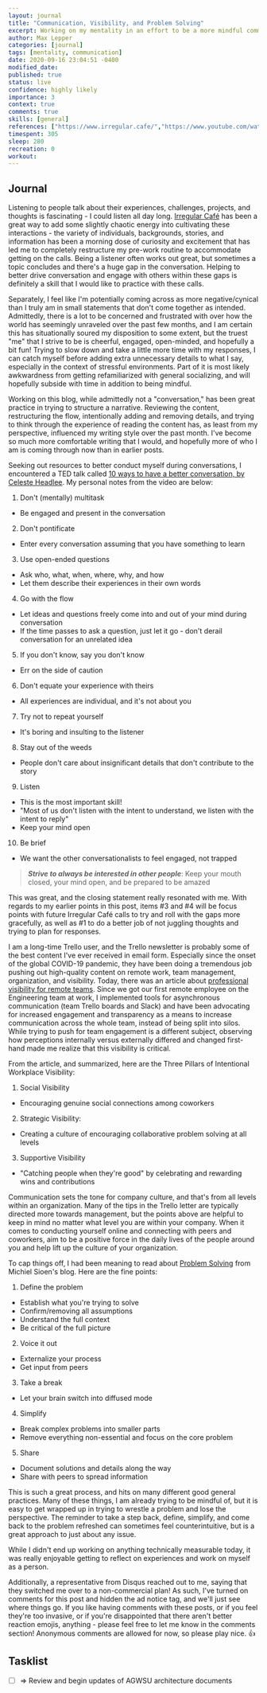 ```yaml
---
layout: journal
title: "Communication, Visibility, and Problem Solving"
excerpt: Working on my mentality in an effort to be a more mindful communicator, and highlights from other readings.
author: Max Lepper
categories: [journal]
tags: [mentality, communication]
date: 2020-09-16 23:04:51 -0400
modified_date:
published: true
status: live
confidence: highly likely
importance: 3
context: true
comments: true
skills: [general]
references: ["https://www.irregular.cafe/","https://www.youtube.com/watch?v=R1vskiVDwl4","https://blog.trello.com/visible-and-valued-remote-worker","https://michielsioen.be/2020-01-12-problem-solving/","https://en.wikipedia.org/wiki/Rubber_duck_debugging","https://people.ucsc.edu/~bcstorm/sa_2010.pdf"]
timespent: 305
sleep: 280
recreation: 0
workout:
---
```


## Journal

Listening to people talk about their experiences, challenges, projects, and thoughts is fascinating - I could listen all day long. [Irregular Café]({{page.references[0]}}) has been a great way to add some slightly chaotic energy into cultivating these interactions - the variety of individuals, backgrounds, stories, and information has been a morning dose of curiosity and excitement that has led me to completely restructure my pre-work routine to accommodate getting on the calls. Being a listener often works out great, but sometimes a topic concludes and there's a huge gap in the conversation. Helping to better drive conversation and engage with others within these gaps is definitely a skill that I would like to practice with these calls.

Separately, I feel like I'm potentially coming across as more negative/cynical than I truly am in small statements that don't come together as intended. Admittedly, there is a lot to be concerned and frustrated with over how the world has seemingly unraveled over the past few months, and I am certain this has situationally soured my disposition to some extent, but the truest "me" that I strive to be is cheerful, engaged, open-minded, and hopefully a bit fun! Trying to slow down and take a little more time with my responses, I can catch myself before adding extra unnecessary details to what I say, especially in the context of stressful environments. Part of it is most likely awkwardness from getting refamiliarized with general socializing, and will hopefully subside with time in addition to being mindful.

Working on this blog, while admittedly not a "conversation," has been great practice in trying to structure a narrative. Reviewing the content, restructuring the flow, intentionally adding and removing details, and trying to think through the experience of reading the content has, as least from my perspective, influenced my writing style over the past month. I've become so much more comfortable writing that I would, and hopefully more of who I am is coming through now than in earlier posts.

Seeking out resources to better conduct myself during conversations, I encountered a TED talk called [10 ways to have a better conversation, by Celeste Headlee]({{page.references[1]}}). My personal notes from the video are below:

1. Don't (mentally) multitask
  * Be engaged and present in the conversation
2. Don't pontificate
  * Enter every conversation assuming that you have something to learn
3. Use open-ended questions
  * Ask who, what, when, where, why, and how
  * Let them describe their experiences in their own words
4. Go with the flow
  * Let ideas and questions freely come into and out of your mind during conversation
  * If the time passes to ask a question, just let it go - don't derail conversation for an unrelated idea
5. If you don't know, say you don't know
  * Err on the side of caution
6. Don't equate your experience with theirs
  * All experiences are individual, and it's not about you
7. Try not to repeat yourself
  * It's boring and insulting to the listener
8. Stay out of the weeds
  * People don't care about insignificant details that don't contribute to the story
9. Listen
  * This is the most important skill!
  * "Most of us don't listen with the intent to understand, we listen with the intent to reply"
  * Keep your mind open
10. Be brief
  * We want the other conversationalists to feel engaged, not trapped

> _**Strive to always be interested in other people**_:
> Keep your mouth closed, your mind open, and be prepared to be amazed

This was great, and the closing statement really resonated with me. With regards to my earlier points in this post, items #3 and #4 will be focus points with future Irregular Café calls to try and roll with the gaps more gracefully, as well as #1 to do a better job of not juggling thoughts and trying to plan for responses.

I am a long-time Trello user, and the Trello newsletter is probably some of the best content I've ever received in email form. Especially since the onset of the global COVID-19 pandemic, they have been doing a tremendous job pushing out high-quality content on remote work, team management, organization, and visibility. Today, there was an article about [professional visibility for remote teams]({{page.references[2]}}). Since we got our first remote employee on the Engineering team at work, I implemented tools for asynchronous communication (team Trello boards and Slack) and have been advocating for increased engagement and transparency as a means to increase communication across the whole team, instead of being split into silos. While trying to push for team engagement is a different subject, observing how perceptions internally versus externally differed and changed first-hand made me realize that this visibility is critical.

From the article, and summarized, here are the Three Pillars of Intentional Workplace Visibility:

1. Social Visibility
  * Encouraging genuine social connections among coworkers
2. Strategic Visibility:
  * Creating a culture of encouraging collaborative problem solving at all levels
3. Supportive Visibility
  * "Catching people when they're good" by celebrating and rewarding wins and contributions

Communication sets the tone for company culture, and that's from all levels within an organization. Many of the tips in the Trello letter are typically directed more towards management, but the points above are helpful to keep in mind no matter what level you are within your company. When it comes to conducting yourself online and connecting with peers and coworkers, aim to be a positive force in the daily lives of the people around you and help lift up the culture of your organization.

To cap things off, I had been meaning to read about [Problem Solving]({{page.references[3]}}) from Michiel Sioen's blog. Here are the fine points:

1. Define the problem
  * Establish what you're trying to solve
  * Confirm/removing all assumptions
  * Understand the full context
  * Be critical of the full picture
2. Voice it out
  * Externalize your process
  * Get input from peers
3. Take a break
  * Let your brain switch into diffused mode
4. Simplify
  * Break complex problems into smaller parts
  * Remove everything non-essential and focus on the core problem
5. Share
  * Document solutions and details along the way
  * Share with peers to spread information

This is such a great process, and hits on many different good general practices. Many of these things, I am already trying to be mindful of, but it is easy to get wrapped up in trying to wrestle a problem and lose the perspective. The reminder to take a step back, define, simplify, and come back to the problem refreshed can sometimes feel counterintuitive, but is a great approach to just about any issue.

While I didn't end up working on anything technically measurable today, it was really enjoyable getting to reflect on experiences and work on myself as a person.

Additionally, a representative from Disqus reached out to me, saying that they switched me over to a non-commercial plan! As such, I've turned on comments for this post and hidden the ad notice tag, and we'll just see where things go. If you like having comments with these posts, or if you feel they're too invasive, or if you're disappointed that there aren't better reaction emojis, anything - please feel free to let me know in the comments section! Anonymous comments are allowed for now, so please play nice. 👍

## Tasklist

- [ ] <span title="Task to be added to next entry">=></span> Review and begin updates of AGWSU architecture documents